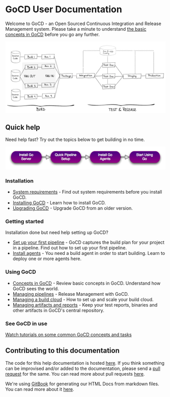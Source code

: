 # GoCD User Documentation

Welcome to GoCD - an Open Sourced Continuous Integration and Release Management system. Please take a minute to understand [the basic concepts in GoCD](introduction/concepts_in_go.md) before you go any further.

![Start using GoCD](resources/images/home-image1.png)

## Quick help

Need help fast? Try out the topics below to get building in no time.

![Start using GoCD](resources/images/welcome.png)

### Installation

-   [System requirements](installation/system_requirements.md) - Find out system requirements before you install GoCD.
-   [Installing GoCD](installation/installing_go_server.md) - Learn how to install GoCD.
-   [Upgrading GoCD](installation/upgrading_go.md) - Upgrade GoCD from an older version.

### Getting started

Installation done but need help setting up GoCD?

-   [Set up your first pipeline](configuration/quick_pipeline_setup.md) - GoCD captures the build plan for your project in a pipeline. Find out how to set up your first pipeline.
-   [Install agents](installation/installing_go_agent.md) - You need a build agent in order to start building. Learn to deploy one or more agents here.

### Using GoCD

-   [Concepts in GoCD](introduction/concepts_in_go.md) - Review basic concepts in GoCD. Understand how GoCD sees the world.
-   [Managing pipelines](configuration/managing_pipelines.md) - Release Management with GoCD.
-   [Managing a build cloud](configuration/managing_a_build_cloud.md) - How to set up and scale your build cloud.
-   [Managing artifacts and reports](configuration/managing_artifacts_and_reports.md) - Keep your test reports, binaries and other artifacts in GoCD's central repository.

### See GoCD in use

[Watch tutorials on some common GoCD concepts and tasks](https://www.go.cd/videos/)

## Contributing to this documentation

The code for this help documentation is hosted [here](https://github.com/gocd/docs.go.cd/tree/master). If you think something can be improvised and/or added to the documentation, please send a [pull request](https://help.github.com/articles/creating-a-pull-request/) for the same. You can read more about pull requests [here](https://help.github.com/articles/using-pull-requests/).

We're using [GitBook](https://github.com/GitbookIO/gitbook) for generating our HTML Docs from markdown files. You can read more about it [here](https://github.com/gocd/documentation/blob/master/user/generateGitbook.md#steps-to-generate-gitbook).
